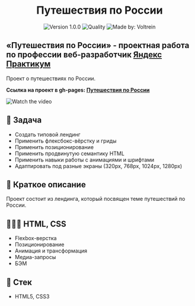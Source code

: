 <h1 align="center">
    Путешествия по России
</h1>
<p align="center">
    <img alt="Version 1.0.0" src="https://img.shields.io/badge/version-1.0.0-blue" />
    <img alt="Quality" src="https://img.shields.io/badge/status-release-green.svg" >
    <img alt="Made by: Voltrein" src="https://img.shields.io/badge/made%20by-Voltrein--code-blue" />
</p>

## «Путешествия по России» - проектная работа по профессии веб-разработчик [Яндекс Практикум](https://praktikum.yandex.ru "Яндекс Практикум")

Проект о путешествиях по России.

**Ссылка на проект в gh-pages: [Путешествия по России](https://voltrein-code.github.io/russian-travel/)**

![Watch the video](./public/preview.gif)


## 📖 Задача

- Cоздать типовой лендинг
- Применить флексбокс-вёрстку и гриды
- Применить позиционирование 
- Применить продвинутую семантику HTML
- Применить навыки работы с анимациями и шрифтами
- Адаптировать под разные экраны (320px, 768px, 1024px, 1280px)

## 📃 Краткое описание

Проект состоит из лендинга, который посвящен теме путешествий по России.

## 👨🏻‍💻 HTML, CSS

- Flexbox-верстка
- Позиционирование
- Анимация и трансформация
- Медиа-запросы
- БЭМ

## 📃 Стек

- HTML5, CSS3
